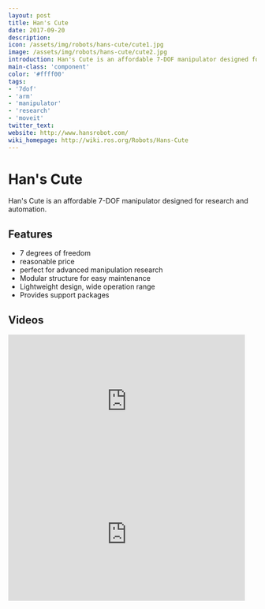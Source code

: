 ```yaml
---
layout: post
title: Han's Cute
date: 2017-09-20
description:
icon: /assets/img/robots/hans-cute/cute1.jpg
image: /assets/img/robots/hans-cute/cute2.jpg
introduction: Han's Cute is an affordable 7-DOF manipulator designed for research and automation.
main-class: 'component'
color: '#ffff00'
tags:
- '7dof'
- 'arm'
- 'manipulator'
- 'research'
- 'moveit'
twitter_text: 
website: http://www.hansrobot.com/
wiki_homepage: http://wiki.ros.org/Robots/Hans-Cute
---
```


# Han's Cute

Han's Cute is an affordable 7-DOF manipulator designed for research and automation.

## Features

* 7 degrees of freedom
* reasonable price
* perfect for advanced manipulation research
* Modular structure for easy maintenance
* Lightweight design, wide operation range
* Provides support packages

## Videos

<iframe width="480" height="270" src="https://www.youtube.com/watch?v=anD7Wg-Wj2o" frameborder="0" allowfullscreen></iframe>
<iframe width="480" height="270" src="https://www.youtube.com/watch?v=d_LGRPX4C8k" frameborder="0" allowfullscreen></iframe>